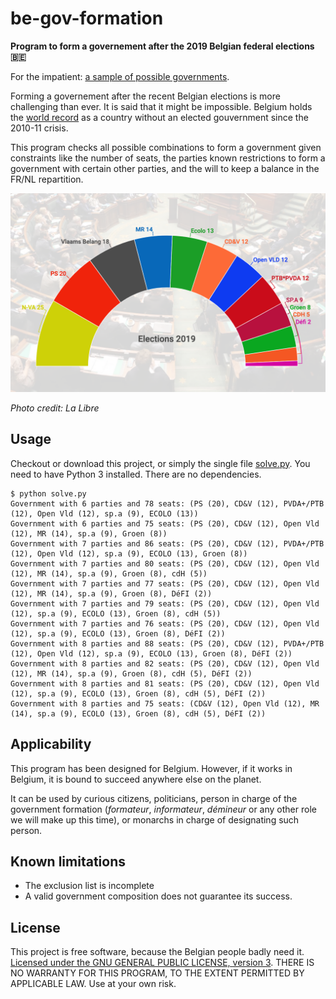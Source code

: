 # be-gov-formation

**Program to form a governement after the 2019 Belgian federal elections 🇧🇪**

For the impatient: [a sample of possible governments](sample.txt).

Forming a governement after the recent Belgian elections is more challenging than ever. It is said that it might be impossible. Belgium holds the [world record](https://en.wikipedia.org/wiki/2010%E2%80%9311_Belgian_government_formation) as a country without an elected gouvernment since the 2010-11 crisis.

This program checks all possible combinations to form a government given constraints like
the number of seats, the parties known restrictions to form a government with certain other parties,
and the will to keep a balance in the FR/NL repartition.

![](elections.png)

*Photo credit: La Libre*

## Usage

Checkout or download this project, or simply the single file [solve.py](solve.py). You need to have Python 3 installed. There are no dependencies.

```
$ python solve.py 
Government with 6 parties and 78 seats: (PS (20), CD&V (12), PVDA+/PTB (12), Open Vld (12), sp.a (9), ECOLO (13))
Government with 6 parties and 75 seats: (PS (20), CD&V (12), Open Vld (12), MR (14), sp.a (9), Groen (8))
Government with 7 parties and 86 seats: (PS (20), CD&V (12), PVDA+/PTB (12), Open Vld (12), sp.a (9), ECOLO (13), Groen (8))
Government with 7 parties and 80 seats: (PS (20), CD&V (12), Open Vld (12), MR (14), sp.a (9), Groen (8), cdH (5))
Government with 7 parties and 77 seats: (PS (20), CD&V (12), Open Vld (12), MR (14), sp.a (9), Groen (8), DéFI (2))
Government with 7 parties and 79 seats: (PS (20), CD&V (12), Open Vld (12), sp.a (9), ECOLO (13), Groen (8), cdH (5))
Government with 7 parties and 76 seats: (PS (20), CD&V (12), Open Vld (12), sp.a (9), ECOLO (13), Groen (8), DéFI (2))
Government with 8 parties and 88 seats: (PS (20), CD&V (12), PVDA+/PTB (12), Open Vld (12), sp.a (9), ECOLO (13), Groen (8), DéFI (2))
Government with 8 parties and 82 seats: (PS (20), CD&V (12), Open Vld (12), MR (14), sp.a (9), Groen (8), cdH (5), DéFI (2))
Government with 8 parties and 81 seats: (PS (20), CD&V (12), Open Vld (12), sp.a (9), ECOLO (13), Groen (8), cdH (5), DéFI (2))
Government with 8 parties and 75 seats: (CD&V (12), Open Vld (12), MR (14), sp.a (9), ECOLO (13), Groen (8), cdH (5), DéFI (2))
```

## Applicability

This program has been designed for Belgium. However, if it works in Belgium, it is bound to succeed anywhere else on the planet.

It can be used by curious citizens, politicians, person in charge of the government formation (*formateur*, *informateur*, *démineur* or any other role we will make up this time), or monarchs in charge of designating such person.

## Known limitations

* The exclusion list is incomplete
* A valid government composition does not guarantee its success.

## License

This project is free software, because the Belgian people badly need it. [Licensed under the GNU GENERAL PUBLIC LICENSE, version 3](LICENSE.txt). THERE IS NO WARRANTY FOR THIS PROGRAM, TO THE EXTENT PERMITTED BY
APPLICABLE LAW. Use at your own risk.
